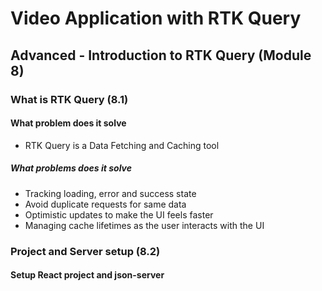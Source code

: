 # Video Application with RTK Query

## Advanced - Introduction to RTK Query (Module 8)

### What is RTK Query (8.1)

#### What problem does it solve

- RTK Query is a Data Fetching and Caching tool

##### What problems does it solve

- Tracking loading, error and success state
- Avoid duplicate requests for same data
- Optimistic updates to make the UI feels faster
- Managing cache lifetimes as the user interacts with the UI

### Project and Server setup (8.2)

#### Setup React project and json-server
